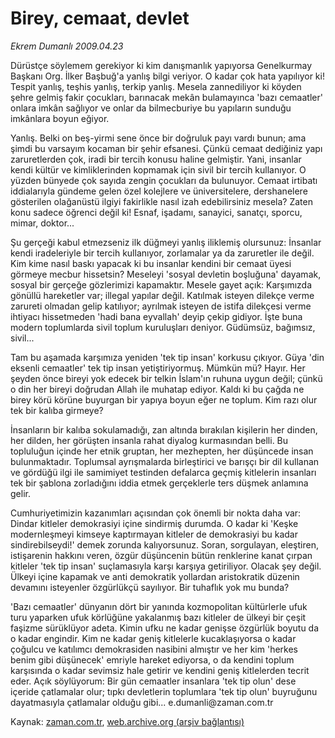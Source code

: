 # Birey, cemaat, devlet

*Ekrem Dumanlı 2009.04.23*

<td class="columnist-detail">
<p>Dürüstçe söylemem gerekiyor ki kim danışmanlık yapıyorsa Genelkurmay Başkanı Org. İlker Başbuğ'a yanlış bilgi veriyor. O kadar çok hata yapılıyor ki! Tespit yanlış, teşhis yanlış, terkip yanlış. Mesela zannediliyor ki köyden şehre gelmiş fakir çocukları, barınacak mekân bulamayınca 'bazı cemaatler' onlara imkân sağlıyor ve onlar da bilmecburiye bu yapıların sunduğu imkânlara boyun eğiyor.</p>
<p>
<div id="haberMetinDiv">
<p>Yanlış. Belki on beş-yirmi sene önce bir doğruluk payı vardı bunun; ama şimdi bu varsayım kocaman bir şehir efsanesi. Çünkü cemaat dediğiniz yapı zaruretlerden çok, iradi bir tercih konusu haline gelmiştir. Yani, insanlar kendi kültür ve kimliklerinden kopmamak için sivil bir tercih kullanıyor. O yüzden bünyede çok sayıda zengin çocukları da bulunuyor. Cemaat irtibatı iddialarıyla gündeme gelen özel kolejlere ve üniversitelere, dershanelere gösterilen olağanüstü ilgiyi fakirlikle nasıl izah edebilirsiniz mesela? Zaten konu sadece öğrenci değil ki! Esnaf, işadamı, sanayici, sanatçı, sporcu, mimar, doktor... 
<p>Şu gerçeği kabul etmezseniz ilk düğmeyi yanlış iliklemiş olursunuz: İnsanlar kendi iradeleriyle bir tercih kullanıyor, zorlamalar ya da zaruretler ile değil. Kim kime nasıl baskı yapacak ki bu insanlar kendini bir cemaat üyesi görmeye mecbur hissetsin? Meseleyi 'sosyal devletin boşluğuna' dayamak, sosyal bir gerçeğe gözlerimizi kapamaktır. Mesele gayet açık: Karşımızda gönüllü hareketler var; illegal yapılar değil. Katılmak isteyen dilekçe verme zarureti olmadan gelip katılıyor; ayrılmak isteyen de istifa dilekçesi verme ihtiyacı hissetmeden 'hadi bana eyvallah' deyip çekip gidiyor. İşte buna modern toplumlarda sivil toplum kuruluşları deniyor. Güdümsüz, bağımsız, sivil...
<p>Tam bu aşamada karşımıza yeniden 'tek tip insan' korkusu çıkıyor. Güya 'din eksenli cemaatler' tek tip insan yetiştiriyormuş. Mümkün mü? Hayır. Her şeyden önce bireyi yok edecek bir telkin İslam'ın ruhuna uygun değil; çünkü o din her bireyi doğrudan Allah ile muhatap ediyor. Kaldı ki bu çağda ne birey körü körüne buyurgan bir yapıya boyun eğer ne toplum. Kim razı olur tek bir kalıba girmeye?
<p>İnsanların bir kalıba sokulamadığı, zan altında bırakılan kişilerin her dinden, her dilden, her görüşten insanla rahat diyalog kurmasından belli. Bu topluluğun içinde her etnik gruptan, her mezhepten, her düşüncede insan bulunmaktadır. Toplumsal ayrışmalarda birleştirici ve barışçı bir dil kullanan ve gördüğü ilgi ile samimiyet testinden defalarca geçmiş kitlelerin insanları tek bir şablona zorladığını iddia etmek gerçeklerle ters düşmek anlamına gelir.
<p>Cumhuriyetimizin kazanımları açısından çok önemli bir nokta daha var: Dindar kitleler demokrasiyi içine sindirmiş durumda. O kadar ki 'Keşke modernleşmeyi kimseye kaptırmayan kitleler de demokrasiyi bu kadar sindirebilseydi!' demek zorunda kalıyorsunuz. Soran, sorgulayan, eleştiren, istişarenin hakkını veren, özgür düşüncenin bütün renklerine kanat çırpan kitleler 'tek tip insan' suçlamasıyla karşı karşıya getiriliyor. Olacak şey değil. Ülkeyi içine kapamak ve anti demokratik yollardan aristokratik düzenin devamını isteyenler özgürlükçü sayılıyor. Bir tuhaflık yok mu bunda?
<p>'Bazı cemaatler' dünyanın dört bir yanında kozmopolitan kültürlerle ufuk turu yaparken ufuk körlüğüne yakalanmış bazı kitleler de ülkeyi bir çeşit faşizme sürüklüyor adeta. Kimin ufku ne kadar genişse özgürlük boyutu da o kadar engindir. Kim ne kadar geniş kitlelerle kucaklaşıyorsa o kadar çoğulcu ve katılımcı demokrasiden nasibini almıştır ve her kim 'herkes benim gibi düşünecek' emriyle hareket ediyorsa, o da kendini toplum karşısında o kadar sevimsiz hale getirir ve kendini geniş kitlelerden tecrit eder. Açık söylüyorum: Bir gün cemaatler insanlara 'tek tip olun' dese içeride çatlamalar olur; tıpkı devletlerin toplumlara 'tek tip olun' buyruğunu dayatmasıyla çatlamalar olduğu gibi... e.dumanli@zaman.com.tr
<p></p></p></p></p></p></p></p></div>
</p>
<a href="http://web.archive.org/web/20110107181359/mailto:e.dumanli@zaman.com.tr">
</a></td>

Kaynak: [zaman.com.tr](http://zaman.com.tr/yazar.do?yazino=840508), [web.archive.org (arşiv bağlantısı)](http://web.archive.org/web/20110107181359/http://www.zaman.com.tr/yazar.do?yazino=840508)
